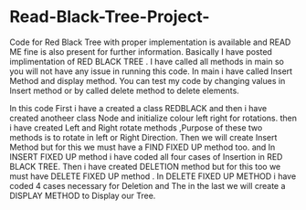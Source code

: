 # Read-Black-Tree-Project-
Code for Red Black Tree with proper implementation is available and READ ME fine is also present for further information.
Basically I have posted implimentation of RED BLACK TREE .
I have called all methods in main so you will not have any issue in running this code.
In main i have called Insert Method and display method.
You can test my code by changing values in Insert method 
or by called delete method to delete elements.

In this code First i have a created a class REDBLACK and then i have created anotheer class Node and initialize colour left right for rotations.
then i have created Left and Right rotate methods ,Purpose of these two methods is to rotate in left or Right Direction.
Then we will create Insert Method but for this we must have a FIND FIXED UP method too.
and In INSERT FIXED UP method i have  coded all four cases of Insertion in RED BLACK TREE.
Then i have created DELETION method but for this too we must have DELETE FIXED UP method .
In DELETE FIXED UP METHOD i have coded 4 cases necessary for Deletion
and The in the last we will create a DISPLAY METHOD to Display our Tree.
